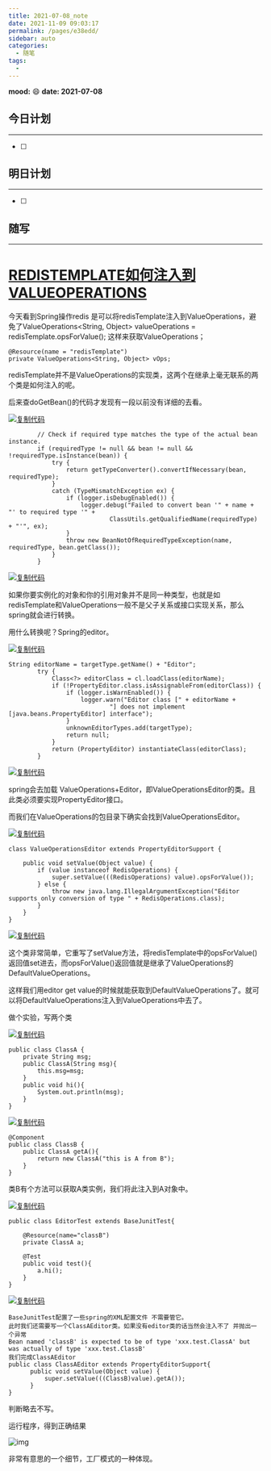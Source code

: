 ```yaml
---
title: 2021-07-08_note
date: 2021-11-09 09:03:17
permalink: /pages/e38edd/
sidebar: auto
categories:
  - 随笔
tags:
  - 
---
```

**mood:** :smile:  																		**date: 2021-07-08**  
## 今日计划  
------
- [ ]  
## 明日计划  
------
- [ ]  
## 随写 
------

# [REDISTEMPLATE如何注入到VALUEOPERATIONS](https://www.cnblogs.com/tangyuanyuan/p/8067923.html)

 

今天看到Spring操作redis 是可以将redisTemplate注入到ValueOperations，避免了ValueOperations<String, Object> valueOperations = redisTemplate.opsForValue(); 这样来获取ValueOperations；

```
@Resource(name = "redisTemplate")
private ValueOperations<String, Object> vOps;
```

redisTemplate并不是ValueOperations的实现类，这两个在继承上毫无联系的两个类是如何注入的呢。

后来查doGetBean()的代码才发现有一段以前没有详细的去看。

[![复制代码](https://common.cnblogs.com/images/copycode.gif)](javascript:void(0);)

```
        // Check if required type matches the type of the actual bean instance.
        if (requiredType != null && bean != null && !requiredType.isInstance(bean)) {
            try {
                return getTypeConverter().convertIfNecessary(bean, requiredType);
            }
            catch (TypeMismatchException ex) {
                if (logger.isDebugEnabled()) {
                    logger.debug("Failed to convert bean '" + name + "' to required type '" +
                            ClassUtils.getQualifiedName(requiredType) + "'", ex);
                }
                throw new BeanNotOfRequiredTypeException(name, requiredType, bean.getClass());
            }
        }
```

[![复制代码](https://common.cnblogs.com/images/copycode.gif)](javascript:void(0);)

如果你要实例化的对象和你的引用对象并不是同一种类型，也就是如redisTemplate和ValueOperations一般不是父子关系或接口实现关系，那么spring就会进行转换。

用什么转换呢？Spring的editor。

[![复制代码](https://common.cnblogs.com/images/copycode.gif)](javascript:void(0);)

```
String editorName = targetType.getName() + "Editor";
        try {
            Class<?> editorClass = cl.loadClass(editorName);
            if (!PropertyEditor.class.isAssignableFrom(editorClass)) {
                if (logger.isWarnEnabled()) {
                    logger.warn("Editor class [" + editorName +
                            "] does not implement [java.beans.PropertyEditor] interface");
                }
                unknownEditorTypes.add(targetType);
                return null;
            }
            return (PropertyEditor) instantiateClass(editorClass);
        }
```

[![复制代码](https://common.cnblogs.com/images/copycode.gif)](javascript:void(0);)

spring会去加载 ValueOperations+Editor，即ValueOperationsEditor的类。且此类必须要实现PropertyEditor接口。

而我们在ValueOperations的包目录下确实会找到ValueOperationsEditor。

[![复制代码](https://common.cnblogs.com/images/copycode.gif)](javascript:void(0);)

```
class ValueOperationsEditor extends PropertyEditorSupport {

    public void setValue(Object value) {
        if (value instanceof RedisOperations) {
            super.setValue(((RedisOperations) value).opsForValue());
        } else {
            throw new java.lang.IllegalArgumentException("Editor supports only conversion of type " + RedisOperations.class);
        }
    }
}
```

[![复制代码](https://common.cnblogs.com/images/copycode.gif)](javascript:void(0);)

这个类非常简单，它重写了setValue方法，将redisTemplate中的opsForValue()返回值set进去，而opsForValue()返回值就是继承了ValueOperations的DefaultValueOperations。

这样我们用editor get value的时候就能获取到DefaultValueOperations了。就可以将DefaultValueOperations注入到ValueOperations中去了。

 

做个实验，写两个类

 

[![复制代码](https://common.cnblogs.com/images/copycode.gif)](javascript:void(0);)

```
public class ClassA {
    private String msg;
    public ClassA(String msg){
        this.msg=msg;
    }
    public void hi(){
        System.out.println(msg);
    }
}
```

[![复制代码](https://common.cnblogs.com/images/copycode.gif)](javascript:void(0);)

 

```
@Component
public class ClassB {
    public ClassA getA(){
        return new ClassA("this is A from B");
    }
}
```

类B有个方法可以获取A类实例，我们将此注入到A对象中。

[![复制代码](https://common.cnblogs.com/images/copycode.gif)](javascript:void(0);)

```
public class EditorTest extends BaseJunitTest{
    
    @Resource(name="classB")
    private ClassA a; 
    
    @Test   
    public void test(){
        a.hi();
    }
}
```

[![复制代码](https://common.cnblogs.com/images/copycode.gif)](javascript:void(0);)

```
BaseJunitTest配置了一些spring的XML配置文件 不需要管它。
此时我们还需要写一个ClassAEditor类。如果没有editor类的话当然会注入不了 并抛出一个异常
Bean named 'classB' is expected to be of type 'xxx.test.ClassA' but was actually of type 'xxx.test.ClassB'
我们完成ClassAEditor
public class ClassAEditor extends PropertyEditorSupport{
      public void setValue(Object value) {
          super.setValue(((ClassB)value).getA());
      }
}

```

判断略去不写。

运行程序，得到正确结果

![img](https://images2017.cnblogs.com/blog/1264808/201712/1264808-20171219215353506-277500118.png)

 

非常有意思的一个细节，工厂模式的一种体现。